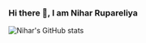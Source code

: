 ### Hi there 👋, I am Nihar Rupareliya

<!--
**NiharR27/NiharR27** is a ✨ _special_ ✨ repository because its `README.md` (this file) appears on your GitHub profile.

Here are some ideas to get you started:

- 🔭 I’m currently working on ...
- 🌱 I’m currently learning ...
- 👯 I’m looking to collaborate on ...
- 🤔 I’m looking for help with ...
- 💬 Ask me about ...
- 📫 How to reach me: ...
- 😄 Pronouns: ...
- ⚡ Fun fact: ...
-->


![Nihar's GitHub stats](https://github-readme-stats.vercel.app/api?username=anuraghazra&show_icons=true)
